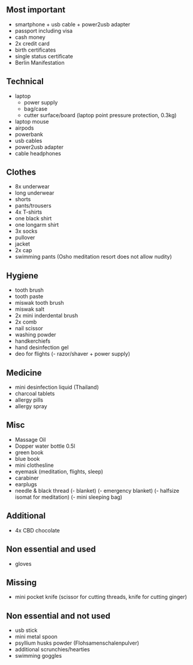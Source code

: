 ## Most important
- smartphone + usb cable + power2usb adapter
- passport including visa
- cash money
- 2x credit card
- birth certificates
- single status certificate
- Berlin Manifestation

## Technical
- laptop
  - power supply
  - bag/case
  - cutter surface/board (laptop point pressure protection, 0.3kg)
- laptop mouse
- airpods
- powerbank
- usb cables
- power2usb adapter
- cable headphones

## Clothes
- 8x underwear
- long underwear
- shorts
- pants/trousers
- 4x T-shirts
- one black shirt
- one longarm shirt
- 3x socks
- pullover
- jacket
- 2x cap
- swimming pants (Osho meditation resort does not allow nudity)

## Hygiene
- tooth brush
- tooth paste
- miswak tooth brush
- miswak salt
- 2x mini inderdental brush
- 2x comb
- nail scissor
- washing powder
- handkerchiefs
- hand desinfection gel
- deo for flights
(- razor/shaver + power supply)

## Medicine
- mini desinfection liquid (Thailand)
- charcoal tablets
- allergy pills
- allergy spray

## Misc
- Massage Oil
- Dopper water bottle 0.5l
- green book
- blue book
- mini clothesline
- eyemask (meditation, flights, sleep)
- carabiner
- earplugs
- needle & black thread
(- blanket)
(- emergency blanket)
(- halfsize isomat for meditation)
(- mini sleeping bag)

## Additional
- 4x CBD chocolate

## Non essential and used
- gloves

## Missing
- mini pocket knife (scissor for cutting threads, knife for cutting ginger)

## Non essential and not used
- usb stick
- mini metal spoon
- psyllium husks powder (Flohsamenschalenpulver)
- additional scrunchies/hearties
- swimming goggles

